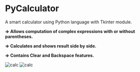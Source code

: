 # PyCalculator

A smart calculator using Python language with Tkinter module. 

**=> Allows computation of complex expressions with or without parentheses.**

**=> Calculates and shows result side by side.**

**=> Contains Clear and Backspace features.**

![calc](https://user-images.githubusercontent.com/19204777/39513159-0a356df0-4e11-11e8-9645-01736b48b5e5.png)
![calc](https://user-images.githubusercontent.com/19204777/39472047-5e98cf2a-4d64-11e8-9415-cfa88c4f91d9.png)
